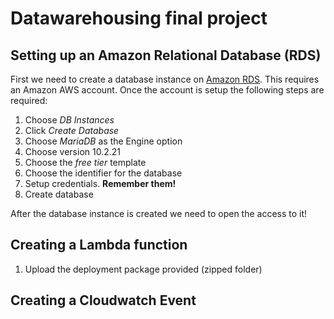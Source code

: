 # Datawarehousing final project 


## Setting up an Amazon Relational Database (RDS)

First we need to create a database instance on [Amazon RDS](https://aws.amazon.com/es/rds/). This requires an Amazon AWS account. Once the account is setup the following steps are required:

1. Choose *DB Instances*
2. Click *Create Database*
3. Choose *MariaDB* as the Engine option
4. Choose version 10.2.21
5. Choose the *free tier* template
6. Choose the identifier for the database
7. Setup credentials. **Remember them!**
8. Create database

After the database instance is created we need to open the access to it!

## Creating a Lambda function

1. Upload the deployment package provided (zipped folder)

## Creating a Cloudwatch Event
